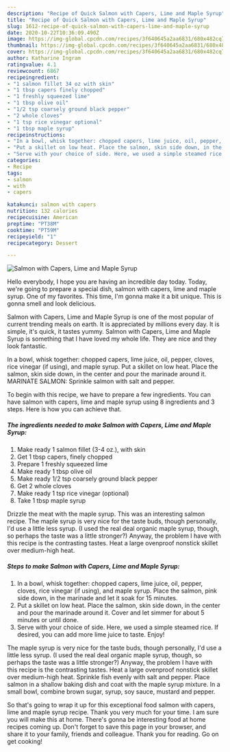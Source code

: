```yaml
---
description: "Recipe of Quick Salmon with Capers, Lime and Maple Syrup"
title: "Recipe of Quick Salmon with Capers, Lime and Maple Syrup"
slug: 1612-recipe-of-quick-salmon-with-capers-lime-and-maple-syrup
date: 2020-10-22T10:36:09.490Z
image: https://img-global.cpcdn.com/recipes/3f640645a2aa6831/680x482cq70/salmon-with-capers-lime-and-maple-syrup-recipe-main-photo.jpg
thumbnail: https://img-global.cpcdn.com/recipes/3f640645a2aa6831/680x482cq70/salmon-with-capers-lime-and-maple-syrup-recipe-main-photo.jpg
cover: https://img-global.cpcdn.com/recipes/3f640645a2aa6831/680x482cq70/salmon-with-capers-lime-and-maple-syrup-recipe-main-photo.jpg
author: Katharine Ingram
ratingvalue: 4.1
reviewcount: 6867
recipeingredient:
- "1 salmon fillet 34 oz with skin"
- "1 tbsp capers finely chopped"
- "1 freshly squeezed lime"
- "1 tbsp olive oil"
- "1/2 tsp coarsely ground black pepper"
- "2 whole cloves"
- "1 tsp rice vinegar optional"
- "1 tbsp maple syrup"
recipeinstructions:
- "In a bowl, whisk together: chopped capers, lime juice, oil, pepper, cloves, rice vinegar (if using), and maple syrup. Place the salmon, pink side down, in the marinade and let it soak for 15 minutes."
- "Put a skillet on low heat. Place the salmon, skin side down, in the center and pour the marinade around it. Cover and let simmer for about 5 minutes or until done."
- "Serve with your choice of side. Here, we used a simple steamed rice. If desired, you can add more lime juice to taste. Enjoy!"
categories:
- Recipe
tags:
- salmon
- with
- capers

katakunci: salmon with capers 
nutrition: 132 calories
recipecuisine: American
preptime: "PT38M"
cooktime: "PT59M"
recipeyield: "1"
recipecategory: Dessert

---
```



![Salmon with Capers, Lime and Maple Syrup](https://img-global.cpcdn.com/recipes/3f640645a2aa6831/680x482cq70/salmon-with-capers-lime-and-maple-syrup-recipe-main-photo.jpg)

Hello everybody, I hope you are having an incredible day today. Today, we're going to prepare a special dish, salmon with capers, lime and maple syrup. One of my favorites. This time, I'm gonna make it a bit unique. This is gonna smell and look delicious.

Salmon with Capers, Lime and Maple Syrup is one of the most popular of current trending meals on earth. It is appreciated by millions every day. It is simple, it's quick, it tastes yummy. Salmon with Capers, Lime and Maple Syrup is something that I have loved my whole life. They are nice and they look fantastic.

In a bowl, whisk together: chopped capers, lime juice, oil, pepper, cloves, rice vinegar (if using), and maple syrup. Put a skillet on low heat. Place the salmon, skin side down, in the center and pour the marinade around it. MARINATE SALMON: Sprinkle salmon with salt and pepper.


To begin with this recipe, we have to prepare a few ingredients. You can have salmon with capers, lime and maple syrup using 8 ingredients and 3 steps. Here is how you can achieve that.

<!--inarticleads1-->

##### The ingredients needed to make Salmon with Capers, Lime and Maple Syrup:

1. Make ready 1 salmon fillet (3-4 oz.), with skin
1. Get 1 tbsp capers, finely chopped
1. Prepare 1 freshly squeezed lime
1. Make ready 1 tbsp olive oil
1. Make ready 1/2 tsp coarsely ground black pepper
1. Get 2 whole cloves
1. Make ready 1 tsp rice vinegar (optional)
1. Take 1 tbsp maple syrup


Drizzle the meat with the maple syrup. This was an interesting salmon recipe. The maple syrup is very nice for the taste buds, though personally, I&#39;d use a little less syrup. (I used the real deal organic maple syrup, though, so perhaps the taste was a little stronger?) Anyway, the problem I have with this recipe is the contrasting tastes. Heat a large ovenproof nonstick skillet over medium-high heat. 

<!--inarticleads2-->

##### Steps to make Salmon with Capers, Lime and Maple Syrup:

1. In a bowl, whisk together: chopped capers, lime juice, oil, pepper, cloves, rice vinegar (if using), and maple syrup. Place the salmon, pink side down, in the marinade and let it soak for 15 minutes.
1. Put a skillet on low heat. Place the salmon, skin side down, in the center and pour the marinade around it. Cover and let simmer for about 5 minutes or until done.
1. Serve with your choice of side. Here, we used a simple steamed rice. If desired, you can add more lime juice to taste. Enjoy!


The maple syrup is very nice for the taste buds, though personally, I&#39;d use a little less syrup. (I used the real deal organic maple syrup, though, so perhaps the taste was a little stronger?) Anyway, the problem I have with this recipe is the contrasting tastes. Heat a large ovenproof nonstick skillet over medium-high heat. Sprinkle fish evenly with salt and pepper. Place salmon in a shallow baking dish and coat with the maple syrup mixture. In a small bowl, combine brown sugar, syrup, soy sauce, mustard and pepper. 

So that's going to wrap it up for this exceptional food salmon with capers, lime and maple syrup recipe. Thank you very much for your time. I am sure you will make this at home. There's gonna be interesting food at home recipes coming up. Don't forget to save this page in your browser, and share it to your family, friends and colleague. Thank you for reading. Go on get cooking!
